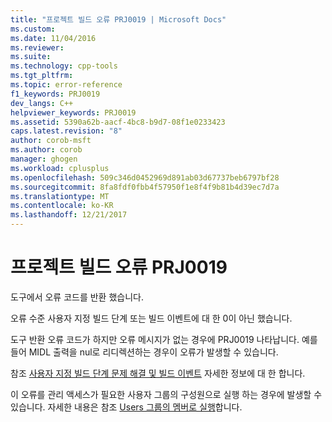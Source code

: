 ```yaml
---
title: "프로젝트 빌드 오류 PRJ0019 | Microsoft Docs"
ms.custom: 
ms.date: 11/04/2016
ms.reviewer: 
ms.suite: 
ms.technology: cpp-tools
ms.tgt_pltfrm: 
ms.topic: error-reference
f1_keywords: PRJ0019
dev_langs: C++
helpviewer_keywords: PRJ0019
ms.assetid: 5390a62b-aacf-4bc8-b9d7-08f1e0233423
caps.latest.revision: "8"
author: corob-msft
ms.author: corob
manager: ghogen
ms.workload: cplusplus
ms.openlocfilehash: 509c346d0452969d891ab03d67737beb6797bf28
ms.sourcegitcommit: 8fa8fdf0fbb4f57950f1e8f4f9b81b4d39ec7d7a
ms.translationtype: MT
ms.contentlocale: ko-KR
ms.lasthandoff: 12/21/2017
---
```

# <a name="project-build-error-prj0019"></a>프로젝트 빌드 오류 PRJ0019
도구에서 오류 코드를 반환 했습니다.  
  
 오류 수준 사용자 지정 빌드 단계 또는 빌드 이벤트에 대 한 0이 아닌 했습니다.  
  
 도구 반환 오류 코드가 하지만 오류 메시지가 없는 경우에 PRJ0019 나타납니다. 예를 들어 MIDL 출력을 nul로 리디렉션하는 경우이 오류가 발생할 수 있습니다.  
  
 참조 [사용자 지정 빌드 단계 문제 해결 및 빌드 이벤트](../../ide/troubleshooting-build-customizations.md) 자세한 정보에 대 한 합니다.  
  
 이 오류를 관리 액세스가 필요한 사용자 그룹의 구성원으로 실행 하는 경우에 발생할 수 있습니다. 자세한 내용은 참조 [Users 그룹의 멤버로 실행](../../security/running-as-a-member-of-the-users-group.md)합니다.